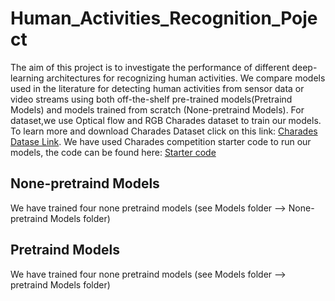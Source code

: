 # Human_Activities_Recognition_Poject

The aim of this project is to investigate the performance of different deep-learning architectures for recognizing human activities.
We compare models used in the literature for detecting human activities from sensor data or video streams using both off-the-shelf pre-trained models(Pretraind Models) and models trained from scratch (None-pretraind Models).
For dataset,we use Optical flow and RGB Charades dataset to train our models.
To learn more and download Charades Dataset click on this link: [Charades Datase Link](https://prior.allenai.org/projects/charades).
We have used Charades competition starter code to run our models, the code can be found here: [Starter code ](https://github.com/gsig/charades-algorithms)

## None-pretraind Models
We have trained four none pretraind models (see Models folder --> None-pretraind Models folder)

## Pretraind Models
We have trained four none pretraind models (see Models folder --> pretraind Models folder)
